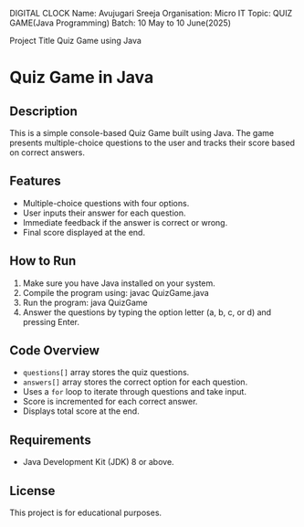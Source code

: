 DIGITAL CLOCK
Name: Avujugari Sreeja
Organisation: Micro IT
Topic: QUIZ GAME(Java Programming)
Batch: 10 May to 10 June(2025)

Project Title
Quiz Game using Java

# Quiz Game in Java

## Description
This is a simple console-based Quiz Game built using Java. The game presents multiple-choice questions to the user and tracks their score based on correct answers.

## Features
- Multiple-choice questions with four options.
- User inputs their answer for each question.
- Immediate feedback if the answer is correct or wrong.
- Final score displayed at the end.

## How to Run
1. Make sure you have Java installed on your system.
2. Compile the program using:
javac QuizGame.java
3. Run the program:
java QuizGame
4. Answer the questions by typing the option letter (a, b, c, or d) and pressing Enter.

## Code Overview
- `questions[]` array stores the quiz questions.
- `answers[]` array stores the correct option for each question.
- Uses a `for` loop to iterate through questions and take input.
- Score is incremented for each correct answer.
- Displays total score at the end.

## Requirements
- Java Development Kit (JDK) 8 or above.
  
## License
This project is for educational purposes.

